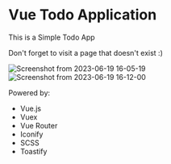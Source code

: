<h1>Vue Todo Application</h1>

<p>This is a Simple Todo App</p>
<p>Don't forget to visit a page that doesn't exist :)</p>

![Screenshot from 2023-06-19 16-05-19](https://github.com/betterhell/vue-todo/assets/94512220/2ddd0642-d28c-476e-8ed2-3a7dbeee990b)
![Screenshot from 2023-06-19 16-12-00](https://github.com/betterhell/vue-todo/assets/94512220/4f3252fe-6a18-4244-a90c-b9ac4cd57e20)

Powered by: 
<ul>
<li>Vue.js</li>
<li>Vuex</li>
<li>Vue Router</li>
<li>Iconify</li>
<li>SCSS</li>
<li>Toastify</li>
</ul>
